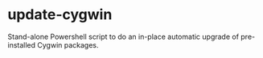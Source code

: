 # update-cygwin
Stand-alone Powershell script to do an in-place automatic upgrade of pre-installed Cygwin packages.
